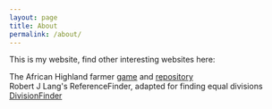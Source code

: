 ```yaml
---
layout: page
title: About
permalink: /about/
---
```


This is my website, find other interesting websites here:

The African Highland farmer [game](https://feefladder.github.io/ahf) and
[repository](https://gitlab.com/farmz2u/african-highland-farmer/-/tree/godot)  
Robert J Lang's ReferenceFinder, adapted for finding equal divisions
[DivisionFinder](https://origami.zorgopstand.nl)  


